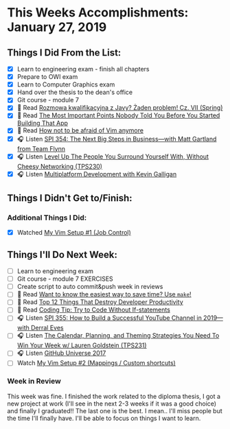# This Weeks Accomplishments: January 27, 2019

## Things I Did From the List:

- [x] Learn to engineering exam - finish all chapters
- [x] Prepare to OWI exam
- [x] Learn to Computer Graphics exam
- [x] Hand over the thesis to the dean's office
- [x] Git course - module 7
- [x] 📗 Read [Rozmowa kwalifikacyjna z Javy? Żaden problem! Cz. VII (Spring)](http://it-leaders.com.pl/pl/rozmowa-kwalifikacyjna-javy-spring/)
- [x] 📗 Read [The Most Important Points Nobody Told You Before You Started Building That App](https://medium.com/swlh/the-most-important-points-nobody-told-you-before-you-started-building-that-app-f6ebbd6a32b5)
- [x] 📗 Read [How not to be afraid of Vim anymore](https://medium.freecodecamp.org/how-not-to-be-afraid-of-vim-anymore-ec0b7264b0ae)
- [x] 🎧 Listen [SPI 354: The Next Big Steps in Business—with Matt Gartland from Team Flynn](https://www.smartpassiveincome.com/podcasts/the-next-big-steps-in-business-with-matt-gartland-from-team-flynn/)
- [x] 🎧 Listen [Level Up The People You Surround Yourself With, Without Cheesy Networking (TPS230)](http://www.asianefficiency.com/podcast/230-level-up/)
- [x] 🎧 Listen [Multiplatform Development with Kevin Galligan](http://talkingkotlin.com/multiplatform-development-with-kevin-galligan/)

## Things I Didn't Get to/Finish:


### Additional Things I Did:

- [x] Watched [My Vim Setup #1 (Job Control)](https://www.youtube.com/watch?v=Scp0rhN3usU)

## Things I'll Do Next Week:

- [ ] Learn to engineering exam
- [ ] Git course - module 7 EXERCISES
- [ ] Create script to auto commit&push week in reviews
- [ ] 📗 Read [Want to know the easiest way to save time? Use `make`!](https://medium.freecodecamp.org/want-to-know-the-easiest-way-to-save-time-use-make-eec453adf7fe)
- [ ] 📗 Read [Top 12 Things That Destroy Developer Productivity](https://hackernoon.com/top-12-things-that-destroy-developer-productivity-2ddf0abc190)
- [ ] 📗 Read [Coding Tip: Try to Code Without If-statements](https://edgecoders.com/coding-tip-try-to-code-without-if-statements-d06799eed231)
- [ ] 🎧 Listen [SPI 355: How to Build a Successful YouTube Channel in 2019—with Derral Eves](https://www.smartpassiveincome.com/podcasts/how-to-build-a-successful-youtube-channel-in-2019-with-derral-eves/)
- [ ] 🎧 Listen [The Calendar, Planning, and Theming Strategies You Need To Win Your Week w/ Lauren Goldstein (TPS231)](http://www.asianefficiency.com/podcast/231-lauren-goldstein/)
- [ ] 🎧 Listen [GitHub Universe 2017](https://www.allthingsgit.com/episodes/github_universe_2017.html)
- [ ] Watch [My Vim Setup #2 (Mappings / Custom shortcuts)](https://www.youtube.com/watch?v=SEa9YOXk6MQ)

### Week in Review
This week was fine. I finished the work related to the diploma thesis, I got a new project at work (I'll see in the next 2-3 weeks if it was a good choice) and finally I graduated!! The last one is the best. I mean.. I'll miss people but the time I'll finally have. I'll be able to focus on things I want to learn.
